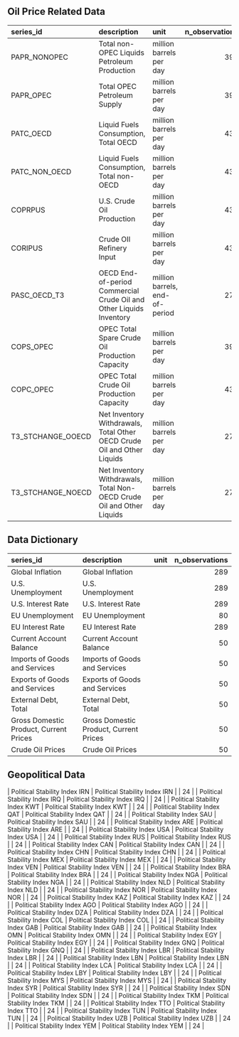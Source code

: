## Oil Price Related Data

| series_id         | description                                                             | unit                           |   n_observations |
|:------------------|:------------------------------------------------------------------------|:-------------------------------|-----------------:|
| PAPR_NONOPEC      | Total non-OPEC Liquids Petroleum Production                             | million barrels per day        |              396 |
| PAPR_OPEC         | Total OPEC Petroleum Supply                                             | million barrels per day        |              396 |
| PATC_OECD         | Liquid Fuels Consumption, Total OECD                                    | million barrels per day        |              432 |
| PATC_NON_OECD     | Liquid Fuels Consumption, Total non-OECD                                | million barrels per day        |              432 |
| COPRPUS           | U.S. Crude Oil Production                                               | million barrels per day        |              432 |
| CORIPUS           | Crude OIl Refinery Input                                                | million barrels per day        |              432 |
| PASC_OECD_T3      | OECD End-of-period Commercial Crude Oil and Other Liquids Inventory     | million barrels, end-of-period |              276 |
| COPS_OPEC         | OPEC Total Spare Crude Oil Production Capacity                          | million barrels per day        |              396 |
| COPC_OPEC         | OPEC Total Crude Oil Production Capacity                                | million barrels per day        |              432 |
| T3_STCHANGE_OOECD | Net Inventory Withdrawals, Total Other OECD Crude Oil and Other Liquids | million barrels per day        |              275 |
| T3_STCHANGE_NOECD | Net Inventory Withdrawals, Total Non-OECD Crude Oil and Other Liquids   | million barrels per day        |              275 |


## Data Dictionary 

| series_id                              | description                            | unit   |   n_observations |
|:---------------------------------------|:---------------------------------------|:-------|-----------------:|
| Global Inflation                       | Global Inflation                       |        |              289 |
| U.S. Unemployment                      | U.S. Unemployment                      |        |              289 |
| U.S. Interest Rate                     | U.S. Interest Rate                     |        |              289 |
| EU Unemployment                        | EU Unemployment                        |        |               80 |
| EU Interest Rate                       | EU Interest Rate                       |        |              289 |
| Current Account Balance                | Current Account Balance                |        |               50 |
| Imports of Goods and Services          | Imports of Goods and Services          |        |               50 |
| Exports of Goods and Services          | Exports of Goods and Services          |        |               50 |
| External Debt, Total                   | External Debt, Total                   |        |               50 |
| Gross Domestic Product, Current Prices | Gross Domestic Product, Current Prices |        |               50 |
| Crude Oil Prices                       | Crude Oil Prices                       |        |               50 |


## Geopolitical Data

| Political Stability Index IRN          | Political Stability Index IRN          |        |               24 |
| Political Stability Index IRQ          | Political Stability Index IRQ          |        |               24 |
| Political Stability Index KWT          | Political Stability Index KWT          |        |               24 |
| Political Stability Index QAT          | Political Stability Index QAT          |        |               24 |
| Political Stability Index SAU          | Political Stability Index SAU          |        |               24 |
| Political Stability Index ARE          | Political Stability Index ARE          |        |               24 |
| Political Stability Index USA          | Political Stability Index USA          |        |               24 |
| Political Stability Index RUS          | Political Stability Index RUS          |        |               24 |
| Political Stability Index CAN          | Political Stability Index CAN          |        |               24 |
| Political Stability Index CHN          | Political Stability Index CHN          |        |               24 |
| Political Stability Index MEX          | Political Stability Index MEX          |        |               24 |
| Political Stability Index VEN          | Political Stability Index VEN          |        |               24 |
| Political Stability Index BRA          | Political Stability Index BRA          |        |               24 |
| Political Stability Index NGA          | Political Stability Index NGA          |        |               24 |
| Political Stability Index NLD          | Political Stability Index NLD          |        |               24 |
| Political Stability Index NOR          | Political Stability Index NOR          |        |               24 |
| Political Stability Index KAZ          | Political Stability Index KAZ          |        |               24 |
| Political Stability Index AGO          | Political Stability Index AGO          |        |               24 |
| Political Stability Index DZA          | Political Stability Index DZA          |        |               24 |
| Political Stability Index COL          | Political Stability Index COL          |        |               24 |
| Political Stability Index GAB          | Political Stability Index GAB          |        |               24 |
| Political Stability Index OMN          | Political Stability Index OMN          |        |               24 |
| Political Stability Index EGY          | Political Stability Index EGY          |        |               24 |
| Political Stability Index GNQ          | Political Stability Index GNQ          |        |               24 |
| Political Stability Index LBR          | Political Stability Index LBR          |        |               24 |
| Political Stability Index LBN          | Political Stability Index LBN          |        |               24 |
| Political Stability Index LCA          | Political Stability Index LCA          |        |               24 |
| Political Stability Index LBY          | Political Stability Index LBY          |        |               24 |
| Political Stability Index MYS          | Political Stability Index MYS          |        |               24 |
| Political Stability Index SYR          | Political Stability Index SYR          |        |               24 |
| Political Stability Index SDN          | Political Stability Index SDN          |        |               24 |
| Political Stability Index TKM          | Political Stability Index TKM          |        |               24 |
| Political Stability Index TTO          | Political Stability Index TTO          |        |               24 |
| Political Stability Index TUN          | Political Stability Index TUN          |        |               24 |
| Political Stability Index UZB          | Political Stability Index UZB          |        |               24 |
| Political Stability Index YEM          | Political Stability Index YEM          |        |               24 |
